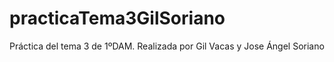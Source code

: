 # practicaTema3GilSoriano
Práctica del tema 3 de 1ºDAM. Realizada por Gil Vacas y Jose Ángel Soriano
